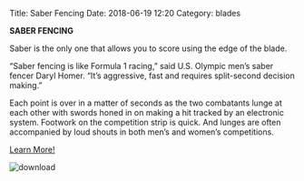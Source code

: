 Title: Saber Fencing
Date: 2018-06-19 12:20
Category: blades


**SABER FENCING**

Saber is the only one that allows you to score using the edge of the blade.

“Saber fencing is like Formula 1 racing,” said U.S. Olympic men’s saber fencer Daryl Homer. “It’s aggressive, fast and requires split-second decision making.”

Each point is over in a matter of seconds as the two combatants lunge at each other with swords honed in on making a hit tracked by an electronic system. Footwork on the competition strip is quick. And lunges are often accompanied by loud shouts in both men’s and women’s competitions.


[Learn More!](https://en.wikipedia.org/wiki/Sabre_(fencing))

![download](https://user-images.githubusercontent.com/18126728/41638746-8fa4b93e-7420-11e8-8971-706a8b519c32.jpg)
